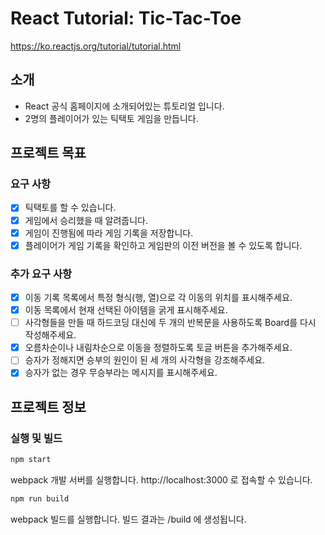 # React Tutorial: Tic-Tac-Toe

https://ko.reactjs.org/tutorial/tutorial.html

## 소개

- React 공식 홈페이지에 소개되어있는 튜토리얼 입니다.
- 2명의 플레이어가 있는 틱택토 게임을 만듭니다.

## 프로젝트 목표

### 요구 사항

- [x] 틱택토를 할 수 있습니다.
- [x] 게임에서 승리했을 때 알려줍니다.
- [x] 게임이 진행됨에 따라 게임 기록을 저장합니다.
- [x] 플레이어가 게임 기록을 확인하고 게임판의 이전 버전을 볼 수 있도록 합니다.

### 추가 요구 사항

- [x] 이동 기록 목록에서 특정 형식(행, 열)으로 각 이동의 위치를 표시해주세요.
- [x] 이동 목록에서 현재 선택된 아이템을 굵게 표시해주세요.
- [ ] 사각형들을 만들 때 하드코딩 대신에 두 개의 반복문을 사용하도록 Board를 다시 작성해주세요.
- [x] 오름차순이나 내림차순으로 이동을 정렬하도록 토글 버튼을 추가해주세요.
- [ ] 승자가 정해지면 승부의 원인이 된 세 개의 사각형을 강조해주세요.
- [x] 승자가 없는 경우 무승부라는 메시지를 표시해주세요.

## 프로젝트 정보

### 실행 및 빌드

```sh
npm start
```

webpack 개발 서버를 실행합니다. http://localhost:3000 로 접속할 수 있습니다.

```sh
npm run build
```

webpack 빌드를 실행합니다. 빌드 결과는 /build 에 생성됩니다.
